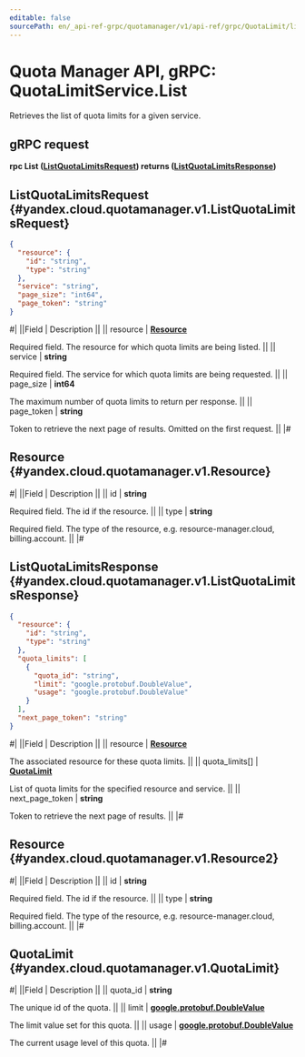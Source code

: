 ```yaml
---
editable: false
sourcePath: en/_api-ref-grpc/quotamanager/v1/api-ref/grpc/QuotaLimit/list.md
---
```


# Quota Manager API, gRPC: QuotaLimitService.List

Retrieves the list of quota limits for a given service.

## gRPC request

**rpc List ([ListQuotaLimitsRequest](#yandex.cloud.quotamanager.v1.ListQuotaLimitsRequest)) returns ([ListQuotaLimitsResponse](#yandex.cloud.quotamanager.v1.ListQuotaLimitsResponse))**

## ListQuotaLimitsRequest {#yandex.cloud.quotamanager.v1.ListQuotaLimitsRequest}

```json
{
  "resource": {
    "id": "string",
    "type": "string"
  },
  "service": "string",
  "page_size": "int64",
  "page_token": "string"
}
```

#|
||Field | Description ||
|| resource | **[Resource](#yandex.cloud.quotamanager.v1.Resource)**

Required field. The resource for which quota limits are being listed. ||
|| service | **string**

Required field. The service for which quota limits are being requested. ||
|| page_size | **int64**

The maximum number of quota limits to return per response. ||
|| page_token | **string**

Token to retrieve the next page of results. Omitted on the first request. ||
|#

## Resource {#yandex.cloud.quotamanager.v1.Resource}

#|
||Field | Description ||
|| id | **string**

Required field. The id if the resource. ||
|| type | **string**

Required field. The type of the resource, e.g. resource-manager.cloud, billing.account. ||
|#

## ListQuotaLimitsResponse {#yandex.cloud.quotamanager.v1.ListQuotaLimitsResponse}

```json
{
  "resource": {
    "id": "string",
    "type": "string"
  },
  "quota_limits": [
    {
      "quota_id": "string",
      "limit": "google.protobuf.DoubleValue",
      "usage": "google.protobuf.DoubleValue"
    }
  ],
  "next_page_token": "string"
}
```

#|
||Field | Description ||
|| resource | **[Resource](#yandex.cloud.quotamanager.v1.Resource2)**

The associated resource for these quota limits. ||
|| quota_limits[] | **[QuotaLimit](#yandex.cloud.quotamanager.v1.QuotaLimit)**

List of quota limits for the specified resource and service. ||
|| next_page_token | **string**

Token to retrieve the next page of results. ||
|#

## Resource {#yandex.cloud.quotamanager.v1.Resource2}

#|
||Field | Description ||
|| id | **string**

Required field. The id if the resource. ||
|| type | **string**

Required field. The type of the resource, e.g. resource-manager.cloud, billing.account. ||
|#

## QuotaLimit {#yandex.cloud.quotamanager.v1.QuotaLimit}

#|
||Field | Description ||
|| quota_id | **string**

The unique id of the quota. ||
|| limit | **[google.protobuf.DoubleValue](https://developers.google.com/protocol-buffers/docs/reference/csharp/class/google/protobuf/well-known-types/double-value)**

The limit value set for this quota. ||
|| usage | **[google.protobuf.DoubleValue](https://developers.google.com/protocol-buffers/docs/reference/csharp/class/google/protobuf/well-known-types/double-value)**

The current usage level of this quota. ||
|#